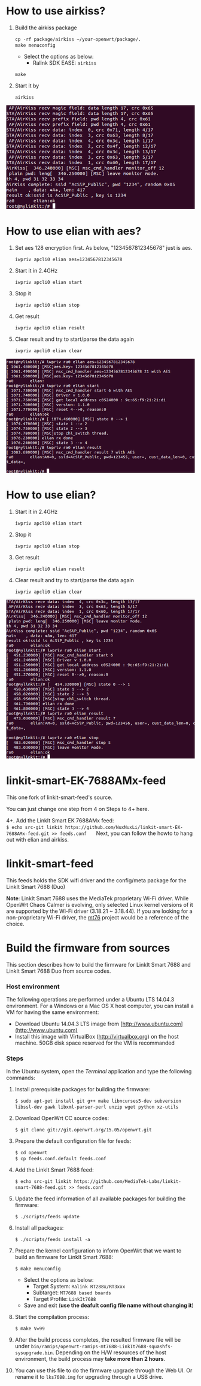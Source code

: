 # How to use airkiss?
1. Build the airkiss package
    ```
    cp -rf package/airkiss ~/your-openwrt/package/.
    make menuconfig
    ```
    * Select the options as below:
        * Ralink SDK EASE: `airkiss`
    
    ```
    make
    ```
    
2. Start it by
    ```
    airkiss
    ```
![](img/RESULT_AIRKISS.png)


# How to use elian with aes?
1. Set aes 128 encryption first. As below, "1234567812345678" just is aes.
    ```
    iwpriv apcli0 elian aes=1234567812345678 
    ```

2. Start it in 2.4GHz
    ```
    iwpriv apcli0 elian start
    ```
3. Stop it
    ```
    iwpriv apcli0 elian stop
    ```

4. Get result 
    ```
    iwpriv apcli0 elian result
    ```

5. Clear result and try to start/parse the data again
    ```
    iwpriv apcli0 elian clear
    ```
    
![](img/RESULT_ELIAN_AES.png)

# How to use elian? 
1. Start it in 2.4GHz
    ```
    iwpriv apcli0 elian start
    ```

2. Stop it
    ```
    iwpriv apcli0 elian stop
    ```

3. Get result
    ```
    iwpriv apcli0 elian result
    ```

4. Clear result and try to start/parse the data again
    ```
    iwpriv apcli0 elian clear
    ```
![](img/RESULT_ELIAN.png)

# linkit-smart-EK-7688AMx-feed
This one fork of linkit-smart-feed's source.

You can just change one step from 4 on Steps to 4+ here.
 
4+. Add the LinkIt Smart EK 7688AMx feed:   
    ```
    $ echo src-git linkit https://github.com/NuxNuxLi/linkit-smart-EK-7688AMx-feed.git >> feeds.conf   
    ```
Next, you can follow the howto to hang out with elian and airkiss. 

# linkit-smart-feed
This feeds holds the SDK wifi driver and the config/meta package for the LinkIt Smart 7688 (Duo)

**Note**: LinkIt Smart 7688 uses the MediaTek proprietary Wi-Fi driver. While OpenWrt Chaos Calmer is evolving, only selected Linux kernel versions of it are supported by the Wi-Fi driver (3.18.21 ~ 3.18.44). If you are looking for a non-proprietary Wi-Fi driver, the [mt76](https://github.com/openwrt/mt76) project would be a reference of the choice.

# Build the firmware from sources

This section describes how to build the firmware for LinkIt Smart 7688 and LinkIt Smart 7688 Duo from source codes.


### Host environment
The following operations are performed under a Ubuntu LTS 14.04.3 environment. For a Windows or a Mac OS X host computer, you can install a VM for having the same environment:
* Download Ubuntu 14.04.3 LTS image from [http://www.ubuntu.com](http://www.ubuntu.com)
* Install this image with VirtualBox (http://virtualbox.org) on the host machine. 50GB disk space reserved for the VM is recommanded


### Steps
In the Ubuntu system, open the *Terminal* application and type the following commands:

1. Install prerequisite packages for building the firmware:
    ```
    $ sudo apt-get install git g++ make libncurses5-dev subversion libssl-dev gawk libxml-parser-perl unzip wget python xz-utils
    ```

2. Download OpenWrt CC source codes:
    ```
    $ git clone git://git.openwrt.org/15.05/openwrt.git
    ```
    
3. Prepare the default configuration file for feeds:
    ```
    $ cd openwrt
    $ cp feeds.conf.default feeds.conf
    ```
    
4. Add the LinkIt Smart 7688 feed:
    
    ```
    $ echo src-git linkit https://github.com/MediaTek-Labs/linkit-smart-7688-feed.git >> feeds.conf
    ```
5. Update the feed information of all available packages for building the firmware:
    
    ```
    $ ./scripts/feeds update
    ```
6. Install all packages:
    
    ```
    $ ./scripts/feeds install -a
    ```
7. Prepare the kernel configuration to inform OpenWrt that we want to build an firmware for LinkIt Smart 7688:
    
    ```
    $ make menuconfig
    ```
    * Select the options as below:
        * Target System: `Ralink RT288x/RT3xxx`
        * Subtarget: `MT7688 based boards`
        * Target Profile: `LinkIt7688`
    * Save and exit (**use the deafult config file name without changing it**)
8. Start the compilation process:
    
    ```
    $ make V=99
    ```
9. After the build process completes, the resulted firmware file will be under `bin/ramips/openwrt-ramips-mt7688-LinkIt7688-squashfs-sysupgrade.bin`. Depending on the H/W resources of the host environment, the build process may **take more than 2 hours**.

10. You can use this file to do the firmware upgrade through the Web UI. Or rename it to `lks7688.img` for upgrading through a USB drive.

